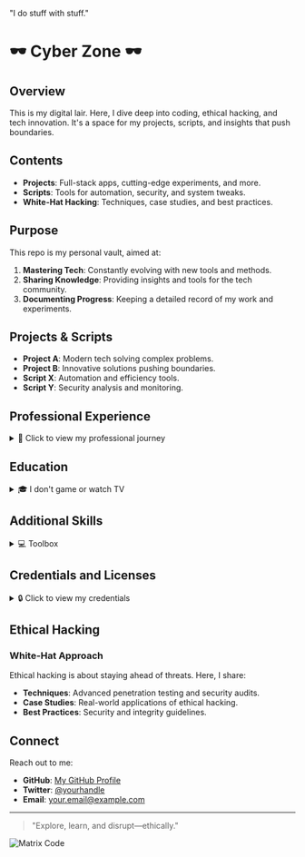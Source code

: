 
"I do stuff with stuff."

# 🕶️ Cyber Zone 🕶️

## Overview

This is my digital lair. Here, I dive deep into coding, ethical hacking, and tech innovation. It's a space for my projects, scripts, and insights that push boundaries.

## Contents

- **Projects**: Full-stack apps, cutting-edge experiments, and more.
- **Scripts**: Tools for automation, security, and system tweaks.
- **White-Hat Hacking**: Techniques, case studies, and best practices.

## Purpose

This repo is my personal vault, aimed at:

1. **Mastering Tech**: Constantly evolving with new tools and methods.
2. **Sharing Knowledge**: Providing insights and tools for the tech community.
3. **Documenting Progress**: Keeping a detailed record of my work and experiments.

## Projects & Scripts

- **Project A**: Modern tech solving complex problems.
- **Project B**: Innovative solutions pushing boundaries.
- **Script X**: Automation and efficiency tools.
- **Script Y**: Security analysis and monitoring.

## Professional Experience

<details>
<summary>📄 Click to view my professional journey</summary>

### EPIQ GLOBAL
"I do legal" (2019)
- Reviewed communications for compliance.
- Collaborated on service requests with version-controlled scripts.
- Data analysis with SQL, EXL, and MBI.
- Created mass updates and ad-hoc reports.
- Worked with DBAs and QA professionals globally.
- Developed dashboards and educational materials.
- **ETL**: Managed client accounts, expectations, and data engineering.
- **ETL**: Led data consulting meetings.

### Private Data Consulting
"Data can go fast" (2018 – 2019)
- Reviewed records for completeness and compliance.
- Developed and maintained health record systems.
- Assigned DRGs using computer software.
- Compiled and coded patient data.
- Prepared statistical and narrative reports.
- Developed educational materials.
- **EDI**: Full development and rollout.

### The Partners Group LTD
"You start somewhere, right" (2014 – 2018)
- Generated reports summarizing business data.
- Collected business intelligence from various sources.
- Conducted tests to ensure data integrity.
- Created BI tools and systems.
- Documented specifications for IT reports.
- Analyzed industry trends for business strategy.
- Maintained BI tools and databases.
- Provided technical support for reporting tools.
- **ETL**: Managed client accounts, expectations, and data engineering.
- **ETL**: Led data consulting meetings.

### Oswego County Health Department
"Rite of Passage" (2012 – 2014)
- Developed health record indexes and systems.
- Entered and coded patient data.
- Resolved conflicting diagnoses.
- Prepared statistical and narrative reports.
- Developed educational materials.
- Maintained patients' medical records.

</details>

## Education

<details>
<summary>🎓 I don't game or watch TV</summary>

- **MS BioInformatic BHI** (2016)
- **MS HIT** (2015)
- **MS IHS** (2014)
- **BS Information Science** (2013)
- **AAS CIS** (2011)

</details>

## Additional Skills

<details>
<summary>💻 Toolbox</summary>

### Data Tools
- **Apache**: HDFS, SPARK
- **Oracle**: ORCLDB, OBI
- **Microsoft**: MSSQL, PBI, ADL
- **IBM**: DB2, COG
- **Other**: MYSQL, PSQL, MDB

### Development Tools
- **Languages**: C#, JAVA, JS, HTML5, CSS3
- **Frameworks**: NET, NODE, ANG, REACT
- **Scripting**: PSH, BASH, CMD, AHK, WSL

### Office and Visualization Tools
- **Microsoft Office**: EXL, WORD, ACC, VIS
- **Data Visualization**: TBL, PBI

### Web Development
- **CSS Frameworks**: BS, W3CSS, MD
- **Content Management**: WP, JML, DRPL

### Miscellaneous
- **Version Control**: GIT, GH
- **Containerization**: DOCKER, K8S
- **Cloud Services**: AWS, AZURE, GCP
- **Automation**: JEN, ANS, PUP, CHEF
- MSSQL, SSRS, SSIS, T-SQL
- MPBI, MV, MOEX, MOWD, MOAC
- Windows PowerShell, .NET, C#, Java, HTML5, CSS3, JS
- Scripting: Chocolatey, AutoHotkey, Batch/CMD, PowerShell, WSL
- NPM (Angular, React), NodeJS, PDF documentation generation

</details>

## Credentials and Licenses

<details>
<summary>🔒 Click to view my credentials</summary>

- PGC Health Information Technology, NY
- PGC Integrated Health Systems, NY

</details>

## Ethical Hacking

### White-Hat Approach

Ethical hacking is about staying ahead of threats. Here, I share:
- **Techniques**: Advanced penetration testing and security audits.
- **Case Studies**: Real-world applications of ethical hacking.
- **Best Practices**: Security and integrity guidelines.

## Connect

Reach out to me:

- **GitHub**: [My GitHub Profile](https://github.com/yourprofile)
- **Twitter**: [@yourhandle](https://twitter.com/yourhandle)
- **Email**: your.email@example.com

---

> "Explore, learn, and disrupt—ethically."

![Matrix Code](https://jasonalexanderchase.github.io/portfoliohome/assets/images/logo-mix-10.svg)

